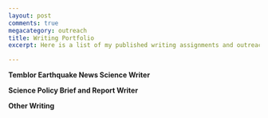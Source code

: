 ```yaml
---
layout: post
comments: true
megacategory: outreach
title: Writing Portfolio
excerpt: Here is a list of my published writing assignments and outreach authorship across different genres. For my personal writing, please refer to the Blog tab on my website. 

---
```


**Temblor Earthquake News Science Writer**










**Science Policy Brief and Report Writer**









**Other Writing**
